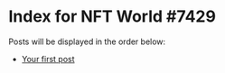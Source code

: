 # Index for NFT World #7429
Posts will be displayed in the order below:

- [Your first post](./001-first.md)

